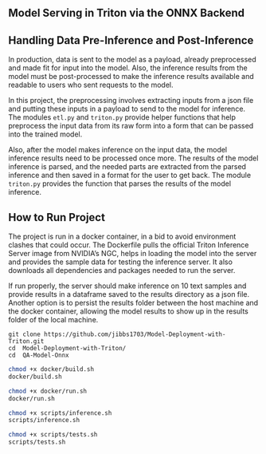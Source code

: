## Model Serving in Triton via the ONNX Backend

## Handling Data Pre-Inference and Post-Inference

In production, data is sent to the model as a payload, already preprocessed and made fit for input into the model. Also,
the inference results from the model must be post-processed to make the inference results available and readable to users
who sent requests to the model.

In this project, the preprocessing involves extracting inputs from a json file and putting these inputs in a payload
to send to the model for inference. The modules `etl.py` and `triton.py` provide helper functions that help preprocess
the input data from its raw form into a form that can be passed into the trained model.

Also, after the model makes inference on the input data, the model inference results need to be processed once more.
The results of the model inference is parsed, and the needed parts are extracted from the parsed inference and then
saved in a format for the user to get back. The module `triton.py` provides the function that parses
the results of the model inference.


## How to Run Project

The project is run in a docker container, in a bid to avoid environment clashes that could occur. The Dockerfile
pulls the official Triton Inference Server image from NVIDIA’s NGC, helps in loading the model into the server and
provides the sample data for testing the inference server. It also downloads all dependencies and packages needed
to run the server.

If run properly, the server should make inference on 10 text samples and provide results in a dataframe saved to the
results directory as a json file. Another option is to persist the results folder between the host machine and the
docker container, allowing the model results to show up in the results folder of the local machine.

```commandline
git clone https://github.com/jibbs1703/Model-Deployment-with-Triton.git
cd  Model-Deployment-with-Triton/
cd  QA-Model-Onnx
```

```bash
chmod +x docker/build.sh
docker/build.sh

```

```bash
chmod +x docker/run.sh
docker/run.sh

```

```bash
chmod +x scripts/inference.sh
scripts/inference.sh
```

```bash
chmod +x scripts/tests.sh
scripts/tests.sh
```
